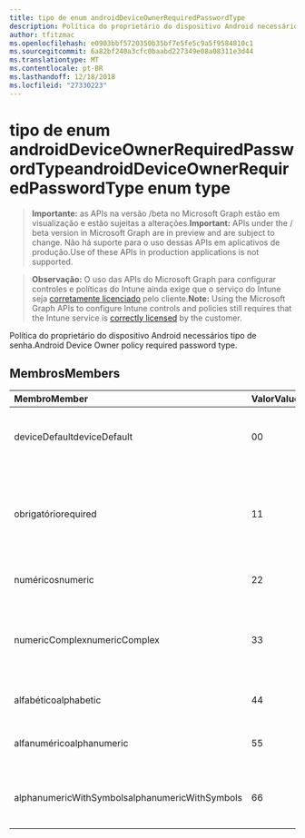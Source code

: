 ```yaml
---
title: tipo de enum androidDeviceOwnerRequiredPasswordType
description: Política do proprietário do dispositivo Android necessários tipo de senha.
author: tfitzmac
ms.openlocfilehash: e0903bbf5720350b35bf7e5fe5c9a5f9584810c1
ms.sourcegitcommit: 6a82bf240a3cfc0baabd227349e08a08311e3d44
ms.translationtype: MT
ms.contentlocale: pt-BR
ms.lasthandoff: 12/18/2018
ms.locfileid: "27330223"
---
```

# <a name="androiddeviceownerrequiredpasswordtype-enum-type"></a><span data-ttu-id="233d4-103">tipo de enum androidDeviceOwnerRequiredPasswordType</span><span class="sxs-lookup"><span data-stu-id="233d4-103">androidDeviceOwnerRequiredPasswordType enum type</span></span>

> <span data-ttu-id="233d4-104">**Importante:** as APIs na versão /beta no Microsoft Graph estão em visualização e estão sujeitas a alterações.</span><span class="sxs-lookup"><span data-stu-id="233d4-104">**Important:** APIs under the / beta version in Microsoft Graph are in preview and are subject to change.</span></span> <span data-ttu-id="233d4-105">Não há suporte para o uso dessas APIs em aplicativos de produção.</span><span class="sxs-lookup"><span data-stu-id="233d4-105">Use of these APIs in production applications is not supported.</span></span>

> <span data-ttu-id="233d4-106">**Observação:** O uso das APIs do Microsoft Graph para configurar controles e políticas do Intune ainda exige que o serviço do Intune seja [corretamente licenciado](https://go.microsoft.com/fwlink/?linkid=839381) pelo cliente.</span><span class="sxs-lookup"><span data-stu-id="233d4-106">**Note:** Using the Microsoft Graph APIs to configure Intune controls and policies still requires that the Intune service is [correctly licensed](https://go.microsoft.com/fwlink/?linkid=839381) by the customer.</span></span>

<span data-ttu-id="233d4-107">Política do proprietário do dispositivo Android necessários tipo de senha.</span><span class="sxs-lookup"><span data-stu-id="233d4-107">Android Device Owner policy required password type.</span></span>
## <a name="members"></a><span data-ttu-id="233d4-108">Membros</span><span class="sxs-lookup"><span data-stu-id="233d4-108">Members</span></span>
|<span data-ttu-id="233d4-109">Membro</span><span class="sxs-lookup"><span data-stu-id="233d4-109">Member</span></span>|<span data-ttu-id="233d4-110">Valor</span><span class="sxs-lookup"><span data-stu-id="233d4-110">Value</span></span>|<span data-ttu-id="233d4-111">Descrição</span><span class="sxs-lookup"><span data-stu-id="233d4-111">Description</span></span>|
|:---|:---|:---|
|<span data-ttu-id="233d4-112">deviceDefault</span><span class="sxs-lookup"><span data-stu-id="233d4-112">deviceDefault</span></span>|<span data-ttu-id="233d4-113">0</span><span class="sxs-lookup"><span data-stu-id="233d4-113">0</span></span>|<span data-ttu-id="233d4-114">Valor de padrão de dispositivo, sem intenção.</span><span class="sxs-lookup"><span data-stu-id="233d4-114">Device default value, no intent.</span></span>|
|<span data-ttu-id="233d4-115">obrigatório</span><span class="sxs-lookup"><span data-stu-id="233d4-115">required</span></span>|<span data-ttu-id="233d4-116">1</span><span class="sxs-lookup"><span data-stu-id="233d4-116">1</span></span>|<span data-ttu-id="233d4-117">Deve haver um conjunto de senha, mas não existem restrições no tipo.</span><span class="sxs-lookup"><span data-stu-id="233d4-117">There must be a password set, but there are no restrictions on type.</span></span>|
|<span data-ttu-id="233d4-118">numéricos</span><span class="sxs-lookup"><span data-stu-id="233d4-118">numeric</span></span>|<span data-ttu-id="233d4-119">2</span><span class="sxs-lookup"><span data-stu-id="233d4-119">2</span></span>|<span data-ttu-id="233d4-120">AT menos numérico.</span><span class="sxs-lookup"><span data-stu-id="233d4-120">At least numeric.</span></span>|
|<span data-ttu-id="233d4-121">numericComplex</span><span class="sxs-lookup"><span data-stu-id="233d4-121">numericComplex</span></span>|<span data-ttu-id="233d4-122">3</span><span class="sxs-lookup"><span data-stu-id="233d4-122">3</span></span>|<span data-ttu-id="233d4-123">AT menos numérico com sequências de repetição ou ordenadas.</span><span class="sxs-lookup"><span data-stu-id="233d4-123">At least numeric with no repeating or ordered sequences.</span></span>|
|<span data-ttu-id="233d4-124">alfabético</span><span class="sxs-lookup"><span data-stu-id="233d4-124">alphabetic</span></span>|<span data-ttu-id="233d4-125">4</span><span class="sxs-lookup"><span data-stu-id="233d4-125">4</span></span>|<span data-ttu-id="233d4-126">Senha de pelo menos alfabética.</span><span class="sxs-lookup"><span data-stu-id="233d4-126">At least alphabetic password.</span></span>|
|<span data-ttu-id="233d4-127">alfanumérico</span><span class="sxs-lookup"><span data-stu-id="233d4-127">alphanumeric</span></span>|<span data-ttu-id="233d4-128">5</span><span class="sxs-lookup"><span data-stu-id="233d4-128">5</span></span>|<span data-ttu-id="233d4-129">Senha alfanumérica pelo menos</span><span class="sxs-lookup"><span data-stu-id="233d4-129">At least alphanumeric password</span></span>|
|<span data-ttu-id="233d4-130">alphanumericWithSymbols</span><span class="sxs-lookup"><span data-stu-id="233d4-130">alphanumericWithSymbols</span></span>|<span data-ttu-id="233d4-131">6</span><span class="sxs-lookup"><span data-stu-id="233d4-131">6</span></span>|<span data-ttu-id="233d4-132">Pelo menos alfanumérico com símbolos.</span><span class="sxs-lookup"><span data-stu-id="233d4-132">At least alphanumeric with symbols.</span></span>|





